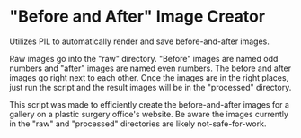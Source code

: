 # "Before and After" Image Creator

Utilizes PIL to automatically render and save before-and-after images.

Raw images go into the "raw" directory. "Before" images are named odd numbers and "after" images are named even numbers. The before and after images go right next to each other. Once the images are in the right places, just run the script and the result images will be in the "processed" directory.

This script was made to efficiently create the before-and-after images for a gallery on a plastic surgery office's website. Be aware the images currently in the "raw" and "processed" directories are likely not-safe-for-work.
